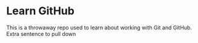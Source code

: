 # Learn GitHub

This is a throwaway repo used to learn about working with Git and GitHub.
Extra sentence to pull down
